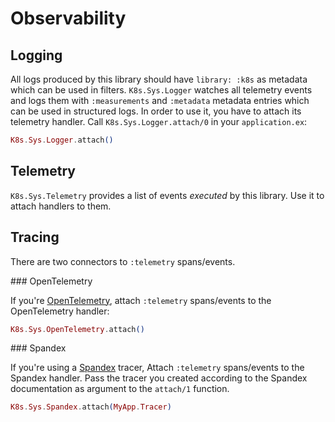 # Observability 

## Logging

All logs produced by this library should have `library: :k8s` as metadata which can be used in filters. 
`K8s.Sys.Logger` watches all telemetry events and logs them with `:measurements` and `:metadata` 
metadata entries which can be used in structured logs. In order to use it, you have to attach its 
telemetry handler. Call `K8s.Sys.Logger.attach/0` in your `application.ex`:

```elixir
K8s.Sys.Logger.attach()
```

## Telemetry

`K8s.Sys.Telemetry` provides a list of events _executed_ by this library. Use it to attach handlers to
them. 

## Tracing

There are two connectors to `:telemetry` spans/events. 

### OpenTelemetry

If you're [OpenTelemetry](https://opentelemetry.io/docs/instrumentation/erlang/), attach 
`:telemetry` spans/events to the OpenTelemetry handler:

```elixir
K8s.Sys.OpenTelemetry.attach()
```

### Spandex


If you're using a [Spandex](https://github.com/spandex-project/spandex) tracer, Attach 
`:telemetry` spans/events to the Spandex handler. Pass the tracer you created according
to the Spandex documentation as argument to the `attach/1` function.

```elixir
K8s.Sys.Spandex.attach(MyApp.Tracer)
```